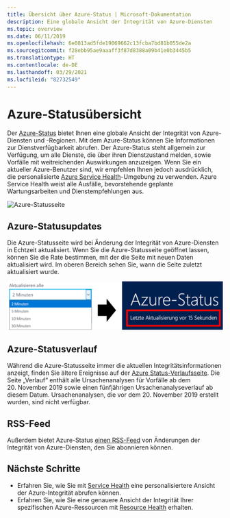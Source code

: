 ```yaml
---
title: Übersicht über Azure-Status | Microsoft-Dokumentation
description: Eine globale Ansicht der Integrität von Azure-Diensten
ms.topic: overview
ms.date: 06/11/2019
ms.openlocfilehash: 6e0813ad5fde19069662c13fcba7bd81b055de2a
ms.sourcegitcommit: f28ebb95ae9aaaff3f87d8388a09b41e0b3445b5
ms.translationtype: HT
ms.contentlocale: de-DE
ms.lasthandoff: 03/29/2021
ms.locfileid: "82732549"
---
```

# <a name="azure-status-overview"></a>Azure-Statusübersicht

Der [Azure-Status](https://status.azure.com/status/) bietet Ihnen eine globale Ansicht der Integrität von Azure-Diensten und -Regionen. Mit dem Azure-Status können Sie Informationen zur Dienstverfügbarkeit abrufen. Der Azure-Status steht allgemein zur Verfügung, um alle Dienste, die über ihren Dienstzustand melden, sowie Vorfälle mit weitreichenden Auswirkungen anzuzeigen. Wenn Sie ein aktueller Azure-Benutzer sind, wir empfehlen Ihnen jedoch ausdrücklich, die personalisierte [Azure Service Health](https://aka.ms/azureservicehealth)-Umgebung zu verwenden. Azure Service Health weist alle Ausfälle, bevorstehende geplante Wartungsarbeiten und Dienstempfehlungen aus.

![Azure-Statusseite](./media/azure-status-overview/azure-status.PNG)

## <a name="azure-status-updates"></a>Azure-Statusupdates

Die Azure-Statusseite wird bei Änderung der Integrität von Azure-Diensten in Echtzeit aktualisiert. Wenn Sie die Azure-Statusseite geöffnet lassen, können Sie die Rate bestimmen, mit der die Seite mit neuen Daten aktualisiert wird. Im oberen Bereich sehen Sie, wann die Seite zuletzt aktualisiert wurde.

![Azure-Statusaktualisierung](./media/azure-status-overview/update.PNG)

## <a name="azure-status-history"></a>Azure-Statusverlauf

Während die Azure-Statusseite immer die aktuellen Integritätsinformationen anzeigt, finden Sie ältere Ereignisse auf der [Azure Status-Verlaufsseite](https://status.azure.com/status/history/). Die Seite „Verlauf“ enthält alle Ursachenanalysen für Vorfälle ab dem 20. November 2019 sowie einen fünfjährigen Ursachenanalyseverlauf ab diesem Datum. Ursachenanalysen, die vor dem 20. November 2019 erstellt wurden, sind nicht verfügbar.

## <a name="rss-feed"></a>RSS-Feed

Außerdem bietet Azure-Status [einen RSS-Feed](https://status.azure.com/status/feed/) von Änderungen der Integrität von Azure-Diensten, den Sie abonnieren können.

## <a name="next-steps"></a>Nächste Schritte

* Erfahren Sie, wie Sie mit [Service Health](./service-health-overview.md) eine personalisiertere Ansicht der Azure-Integrität abrufen können.
* Erfahren Sie, wie Sie eine genauere Ansicht der Integrität Ihrer spezifischen Azure-Ressourcen mit [Resource Health](./resource-health-overview.md) erhalten.
